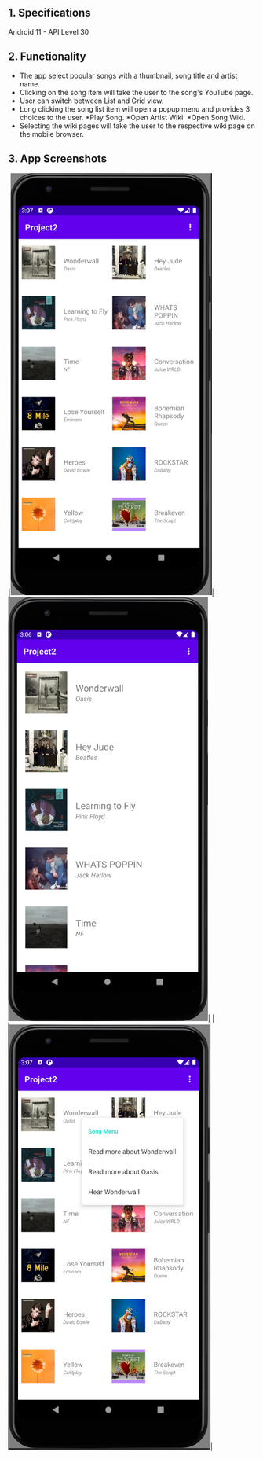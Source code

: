 ## 1. Specifications

Android 11 - API Level 30 <br>

## 2. Functionality

- The app select popular songs with a thumbnail, song title and artist name.
- Clicking on the song item will take the user to the song's YouTube page.
- User can switch between List and Grid view.
- Long clicking the song list item will open a popup menu and provides 3 choices to the user.
  *Play Song.
  *Open Artist Wiki.
  *Open Song Wiki.
- Selecting the wiki pages will take the user to the respective wiki page on the mobile browser.

## 3. App Screenshots

|![](https://github.com/js-shashwath/Mp3-android-application/blob/main/home_grid.png)|
|![](https://github.com/js-shashwath/Mp3-android-application/blob/main/home_list.png)|
|![](https://github.com/js-shashwath/Mp3-android-application/blob/main/long_press.png)|
